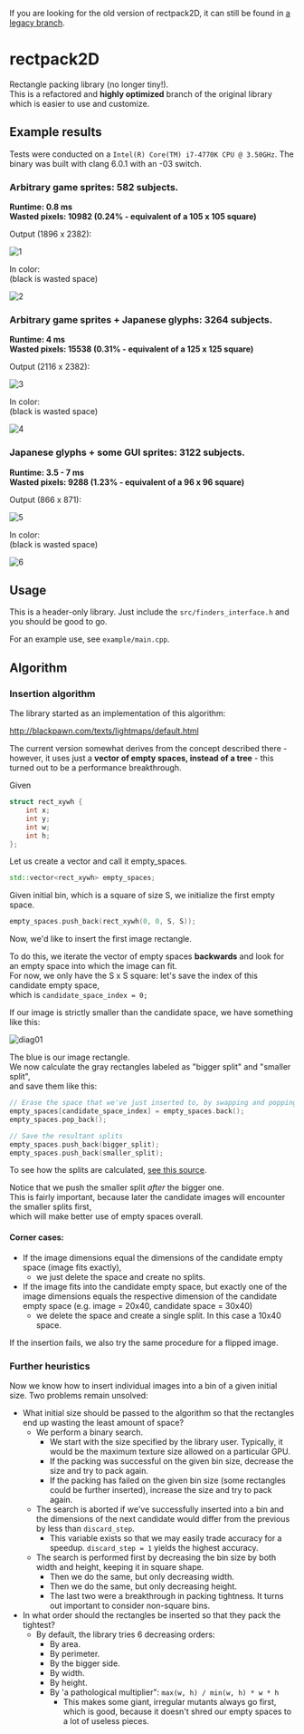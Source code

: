 If you are looking for the old version of rectpack2D, it can still be found in [a legacy branch](https://github.com/TeamHypersomnia/rectpack2D/tree/legacy).

# rectpack2D

Rectangle packing library (no longer tiny!).  
This is a refactored and **highly optimized** branch of the original library which is easier to use and customize.  

## Example results

Tests were conducted on a ``Intel(R) Core(TM) i7-4770K CPU @ 3.50GHz``.
The binary was built with clang 6.0.1 with an -03 switch.

### Arbitrary game sprites: 582 subjects.  

**Runtime: 0.8 ms**  
**Wasted pixels: 10982 (0.24% - equivalent of a 105 x 105 square)**  

Output (1896 x 2382):

![1](example/images/atlas_small.png)

In color:  
(black is wasted space)

![2](example/images/atlas_small_color.png)

### Arbitrary game sprites + Japanese glyphs: 3264 subjects.  

**Runtime: 4 ms**  
**Wasted pixels: 15538 (0.31% - equivalent of a 125 x 125 square)**  

Output (2116 x 2382):

![3](example/images/atlas_big.png)

In color:  
(black is wasted space)

![4](example/images/atlas_big_color.png)


### Japanese glyphs + some GUI sprites: 3122 subjects.  

**Runtime: 3.5 - 7 ms**  
**Wasted pixels: 9288 (1.23% - equivalent of a 96 x 96 square)**  

Output (866 x 871):

![5](example/images/atlas_tiny.png)

In color:  
(black is wasted space)

![6](example/images/atlas_tiny_color.png)


## Usage

This is a header-only library.
Just include the ``src/finders_interface.h`` and you should be good to go.

For an example use, see ``example/main.cpp``.

## Algorithm

### Insertion algorithm

The library started as an implementation of this algorithm:

http://blackpawn.com/texts/lightmaps/default.html

The current version somewhat derives from the concept described there -  
however, it uses just a **vector of empty spaces, instead of a tree** - this turned out to be a performance breakthrough.  

Given

```cpp
struct rect_xywh {
	int x;
	int y;
	int w;
	int h;
};
````

Let us create a vector and call it empty_spaces.

```cpp
std::vector<rect_xywh> empty_spaces;
````

Given initial bin, which is a square of size S, we initialize the first empty space.

```cpp
empty_spaces.push_back(rect_xywh(0, 0, S, S));
````

Now, we'd like to insert the first image rectangle.  

To do this, we iterate the vector of empty spaces **backwards** and look for an empty space into which the image can fit.  
For now, we only have the S x S square: let's save the index of this candidate empty space,  
which is ``candidate_space_index = 0;``  

If our image is strictly smaller than the candidate space, we have something like this:

![diag01](example/images/diag01.png)

The blue is our image rectangle.  
We now calculate the gray rectangles labeled as "bigger split" and "smaller split",  
and save them like this:  

```cpp
// Erase the space that we've just inserted to, by swapping and popping.
empty_spaces[candidate_space_index] = empty_spaces.back();
empty_spaces.pop_back();

// Save the resultant splits
empty_spaces.push_back(bigger_split);
empty_spaces.push_back(smaller_split);
````

To see how the splits are calculated, [see this source](src/insert_and_split.h).

Notice that we push the smaller split *after* the bigger one.  
This is fairly important, because later the candidate images will encounter the smaller splits first,  
which will make better use of empty spaces overall.  

#### Corner cases:

- If the image dimensions equal the dimensions of the candidate empty space (image fits exactly),
	- we just delete the space and create no splits.  
- If the image fits into the candidate empty space, but exactly one of the image dimensions equals the respective dimension of the candidate empty space (e.g. image = 20x40, candidate space = 30x40)
	- we delete the space and create a single split. In this case a 10x40 space.

If the insertion fails, we also try the same procedure for a flipped image.

### Further heuristics

Now we know how to insert individual images into a bin of a given initial size.
Two problems remain unsolved:

- What initial size should be passed to the algorithm so that the rectangles end up wasting the least amount of space?
	- We perform a binary search.
		- We start with the size specified by the library user. Typically, it would be the maximum texture size allowed on a particular GPU.
		- If the packing was successful on the given bin size, decrease the size and try to pack again.
		- If the packing has failed on the given bin size (some rectangles could be further inserted), increase the size and try to pack again.
	- The search is aborted if we've successfully inserted into a bin and the dimensions of the next candidate would differ from the previous by less than ``discard_step``.
		- This variable exists so that we may easily trade accuracy for a speedup. ``discard_step = 1`` yields the highest accuracy.
	- The search is performed first by decreasing the bin size by both width and height, keeping it in square shape.
		- Then we do the same, but only decreasing width.
		- Then we do the same, but only decreasing height.
		- The last two were a breakthrough in packing tightness. It turns out important to consider non-square bins.
- In what order should the rectangles be inserted so that they pack the tightest?
	- By default, the library tries 6 decreasing orders:
		- By area.
		- By perimeter.
		- By the bigger side.
		- By width.
		- By height.
		- By 'a pathological multiplier": ``max(w, h) / min(w, h) * w * h``
			- This makes some giant, irregular mutants always go first, which is good, because it doesn't shred our empty spaces to a lot of useless pieces.
